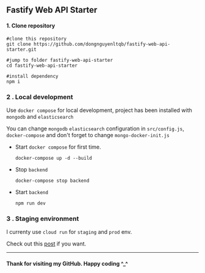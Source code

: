 ## Fastify Web API Starter

#### 1. Clone repository

```
#clone this repository
git clone https://github.com/dongnguyenltqb/fastify-web-api-starter.git

#jump to folder fastify-web-api-starter
cd fastify-web-api-starter

#install dependency
npm i
```



### 2 . Local development

Use `docker compose` for local development, project has been installed with `mongodb` and `elasticsearch`

You can change `mongodb` `elasticsearch` configuration in `src/config.js`, `docker-compose` and don't forget to change `mongo-docker-init.js`

- Start `docker compose` for first time.

  ```
  docker-compose up -d --build
  ```

- Stop `backend` 

  ```
  docker-compose stop backend
  ```

- Start `backend`

  ```
  npm run dev
  ```



### 3 . Staging environment

I currenty use `cloud run` for `staging` and `prod` env.

Check out this [post](https://medium.com/@dongnguyenltqb/docker-to-serverless-google-cloud-platform-4cd1154b2c46) if you want.

---

#### Thank for visiting my GitHub. Happy coding ^_^



